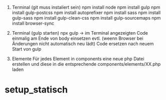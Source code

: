 1. Terminal (git muss instaliert sein)
    npm install node
    npm install gulp
    npm install gulp-postcss
    npm install autoprefixer
    npm install sass
    npm install gulp-sass
    npm install gulp-clean-css
    npm install gulp-sourcemaps
    npm install browser-sync

2. Terminal (gulp starten)
    npx gulp
    -> im Terminal angezeigten Code einmalig am Ende von body einsetzen
        evtl. (weenn Browser bei Änderungen nicht automatisch neu lädt) Code ersetzen nach neuem Start von gulp

3. Elemente
    Für jedes Element in components eine neue php Datei erstellen und diese in die entsprechende components/elements/XX.php laden
# setup_statisch

